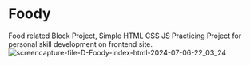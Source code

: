 # Foody
Food related Block Project,
Simple HTML CSS JS Practicing Project for personal skill development on frontend site.
![screencapture-file-D-Foody-index-html-2024-07-06-22_03_24](https://github.com/MusaHasan/Foody/assets/34548529/8d9a416c-4b8d-467e-941a-ac00b57bfe40)
